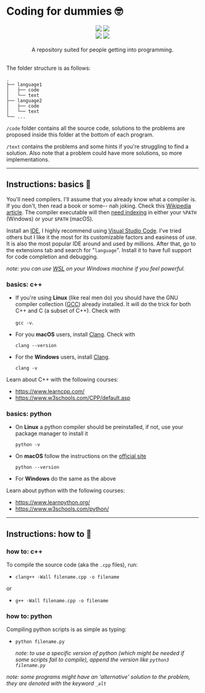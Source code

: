 # Coding for dummies :nerd_face:

<div align=center>
    <image src=https://img.shields.io/github/languages/code-size/MarkGotLasagna/code-me-dummy?color=white></image>
    <image src=https://img.shields.io/tokei/lines/github.com/MarkGotLasagna/code-me-dummy?color=white></image>
    <br>
    <image src=https://img.shields.io/badge/C++-black.svg?style=flat&logo=C%2B%2B></image>
    <image src=https://img.shields.io/badge/Python-black.svg?style=flat&logo=python></image> 
</div>

<div align=center>
    <br>
    A repository suited for people getting into programming.
    <br><br>
</div>

The folder structure is as follows:
```
.
├── language1
│   ├── code
│   └── text
├── language2
│   ├── code
│   └── text
└── ...
```
`/code` folder contains all the source code, solutions to the problems are proposed inside this folder at the bottom of each program.

`/text` contains the problems and some hints if you're struggling to find a solution. Also note that a problem could have more solutions, so more implementations.

---

## Instructions: basics 📖
You'll need compilers. I'll assume that you already know what a compiler is. If you don't, then read a book or some-- nah joking. Check this [Wikipedia article](https://en.wikipedia.org/wiki/Compiler). The compiler executable will then [need indexing](https://code.visualstudio.com/docs/languages/cpp#_check-if-you-have-a-compiler-installed) in either your `%PATH` (Windows) or your `$PATH` (macOS).

Install an [IDE](https://en.wikipedia.org/wiki/Integrated_development_environment), I highly recommend using [Visual Studio Code](https://code.visualstudio.com/). I've tried others but I like it the most for its customizable factors and easiness of use. It is also the most popular IDE around and used by millions.
After that, go to the extensions tab and search for "`language`". Install it to have full support for code completion and debugging.

*note: you can use [WSL](https://en.wikipedia.org/wiki/Windows_Subsystem_for_Linux) on your Windows machine if you feel powerful.*

### basics: c++
- If you're using **Linux** (like real men do) you should have the GNU compiler collection ([GCC](https://en.wikipedia.org/wiki/GNU_Compiler_Collection)) already installed. It will do the trick for both C++ and C (a subset of C++). Check with 

    `gcc -v`.
- For you **macOS** users, install [Clang](https://en.wikipedia.org/wiki/Clang). Check with 

    `clang --version`

- For the **Windows** users, install [Clang](https://en.wikipedia.org/wiki/Clang).

    `clang -v`

Learn about C++ with the following courses:
 - https://www.learncpp.com/
 - https://www.w3schools.com/CPP/default.asp

### basics: python
 - On **Linux** a python compiler should be preinstalled, if not, use your package manager to install it
 
     `python -v`

 - On **macOS** follow the instructions on the [official site](https://www.python.org/downloads/)

    `python --version`

 - For **Windows** do the same as the above

Learn about python with the following courses: 
 - https://www.learnpython.org/
 - https://www.w3schools.com/python/


---

## Instructions: how to 📖
### how to: c++
To compile the source code (aka the `.cpp` files), run:
- `clang++ -Wall filename.cpp -o filename`

or

- `g++ -Wall filename.cpp -o filename`
### how to: python
Compiling python scripts is as simple as typing:
 - `python filename.py`
    
    *note: to use a specific version of python (which might be needed if some scripts fail to compile), append the version like `python3 filename.py`*

*note: some programs might have an 'alternative' solution to the problem, they are denoted with the keyword `_alt`*